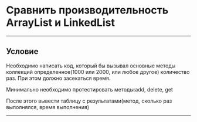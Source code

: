 # Сравнить производительность ArrayList и LinkedList

---

## Условие
Необходимо написать код, который бы вызывал основные методы коллекций определенное(1000 или 2000, или любое другое) количество раз. При этом должно засекаться время.

Минимально необходимо протестировать методы:add, delete, get

После этого вывести таблицу с результатами(метод, сколько раз выполнялся, время выполнения)

---
